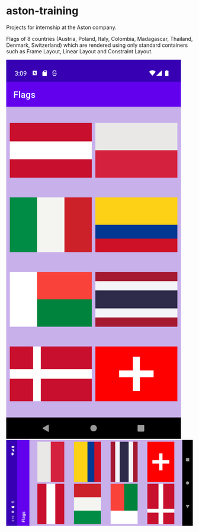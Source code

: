 # aston-training
Projects for internship at the Aston company.

Flags of 8 countries (Austria, Poland, Italy, Colombia, Madagascar, Thailand, Denmark, Switzerland) which are rendered using only standard containers such as Frame Layout, Linear Layout and Constraint Layout.  

![Portrait](assets/Screenshot_1661267400.PNG)  
![Landscape](assets/Screenshot_1661267407.PNG)
